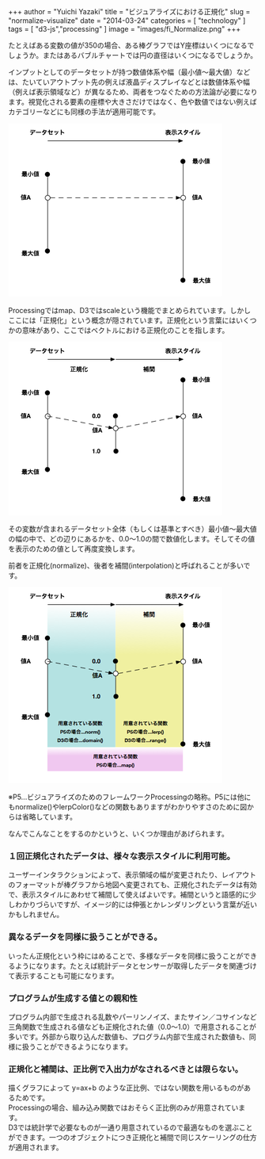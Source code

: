 +++
author = "Yuichi Yazaki"
title = "ビジュアライズにおける正規化"
slug = "normalize-visualize"
date = "2014-03-24"
categories = [
    "technology"
]
tags = [
    "d3-js","processing"
]
image = "images/fi_Normalize.png"
+++

たとえばある変数の値が350の場合、ある棒グラフではY座標はいくつになるでしょうか。またはあるバブルチャートでは円の直径はいくつになるでしょうか。

インプットとしてのデータセットが持つ数値体系や幅（最小値〜最大値）などは、たいていアウトプット先の例えば液晶ディスプレイなどとは数値体系や幅（例えば表示領域など）が異なるため、両者をつなぐための方法論が必要になります。視覚化される要素の座標や大きさだけではなく、色や数値ではない例えばカテゴリーなどにも同様の手法が適用可能です。

![normalize-visualize_1](images/normalize-visualize_1.png)

Processingではmap、D3ではscaleという機能でまとめられています。しかしここには「正規化」という概念が隠されています。正規化という言葉にはいくつかの意味があり、ここではベクトルにおける正規化のことを指します。

![normalize-visualize_2](images/normalize-visualize_2.png)

その変数が含まれるデータセット全体（もしくは基準とすべき）最小値〜最大値の幅の中で、どの辺りにあるかを、0.0〜1.0の間で数値化します。そしてその値を表示のための値として再度変換します。

前者を正規化(normalize)、後者を補間(interpolation)と呼ばれることが多いです。

![normalize-visualize_3](images/normalize-visualize_3.png)

※P5...ビジュアライズのためのフレームワークProcessingの略称。P5には他にもnormalize()やlerpColor()などの関数もありますがわかりやすさのために図からは省略しています。

なんでこんなことをするのかというと、いくつか理由があげられます。

### １回正規化されたデータは、様々な表示スタイルに利用可能。

ユーザーインタラクションによって、表示領域の幅が変更されたり、レイアウトのフォーマットが棒グラフから地図へ変更されても、正規化されたデータは有効で、表示スタイルにあわせて補間して使えばよいです。補間というと語感的に少しわかりづらいですが、イメージ的には伸張とかレンダリングという言葉が近いかもしれません。

### 異なるデータを同様に扱うことができる。

いったん正規化という枠にはめることで、多様なデータを同様に扱うことができるようになります。たとえば統計データとセンサーが取得したデータを関連づけて表示することも可能になります。

### プログラムが生成する値との親和性

プログラム内部で生成される乱数やパーリンノイズ、またサイン／コサインなど三角関数で生成される値なども正規化された値（0.0〜1.0）で用意されることが多いです。外部から取り込んだ数値も、プログラム内部で生成された数値も、同様に扱うことができるようになります。

### 正規化と補間は、正比例で入出力がなされるべきとは限らない。

描くグラフによって y=ax+b のような正比例、ではない関数を用いるものがあるためです。  
Processingの場合、組み込み関数ではおそらく正比例のみが用意されています。  
D3では統計学で必要なものが一通り用意されているので最適なものを選ぶことができます。一つのオブジェクトにつき正規化と補間で同じスケーリングの仕方が適用されます。
